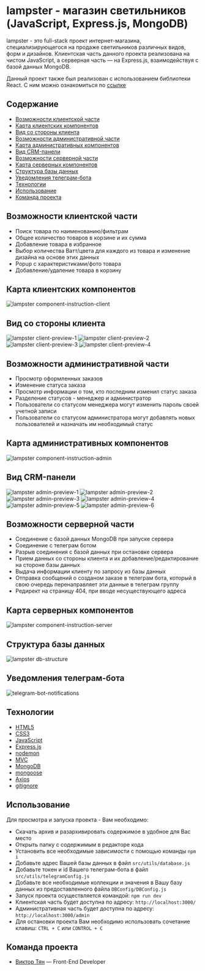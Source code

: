 # lampster - магазин светильников (JavaScript, Express.js, MongoDB)

lampster - это full-stack проект интернет-магазина, специализирующегося на продаже светильников различных видов, форм и дизайнов.
Клиентская часть данного проекта реализована на чистом JavaScript, а серверная часть — на Express.js, взаимодействуя с базой данных MongoDB.

Данный проект также был реализован с использованием библиотеки React. С ним можно ознакомиться по [ссылке](https://github.com/vityan99/lampster-react?tab=readme-ov-file)

## Содержание

- [Возможности клиентской части](#возможности-клиентской-части)
- [Карта клиентских компонентов](#карта-клиентских-компонентов)
- [Вид со стороны клиента](#вид-со-стороны-клиента)
- [Возможности административной части](#возможности-административной-части)
- [Карта административных компонентов](#карта-административных-компонентов)
- [Вид CRM-панели](#вид-crm-панели)
- [Возможности серверной части](#возможности-серверной-части)
- [Карта серверных компонентов](#карта-серверных-компонентов)
- [Структура базы данных](#структура-базы-данных)
- [Уведомления телеграм-бота](#уведомления-телеграм-бота)
- [Технологии](#технологии)
- [Использование](#использование)
- [Команда проекта](#команда-проекта)

## Возможности клиентской части

- Поиск товара по наименованию/фильтрам
- Общее количество товаров в корзине и их сумма
- Добавление товара в избранное
- Выбор количества Ватт/цвета для каждого из товара и изменение дизайна на основе этих данных
- Popup с характеристиками/фото товара
- Добавление/удаление товара в корзину

## Карта клиентских компонентов

![lampster component-instruction-client](https://github.com/vityan99/lampster-fullstack/blob/main/preview/client/client-components.jpg)

## Вид со стороны клиента

![lampster client-preview-1](https://github.com/vityan99/lampster-fullstack/blob/main/preview/client/client-preview-1.png)
![lampster client-preview-2](https://github.com/vityan99/lampster-fullstack/blob/main/preview/client/client-preview-2.png)
![lampster client-preview-3](https://github.com/vityan99/lampster-fullstack/blob/main/preview/client/client-preview-3.png)
![lampster client-preview-4](https://github.com/vityan99/lampster-fullstack/blob/main/preview/client/client-preview-4.png)

## Возможности административной части

- Просмотр оформленных заказов
- Изменение статуса заказа
- Просмотр информации о том, кто последним изменил статус заказа
- Разделение статусов - менеджер и администратор
- Пользователи со статусом менеджера могут изменить пароль своей учетной записи
- Пользователи со статусом администратора могут добавлять новых пользователей и назначать им необходимый статус

## Карта административных компонентов

![lampster component-instruction-admin](https://github.com/vityan99/lampster-fullstack/blob/main/preview/admin/admin-components.jpg)

## Вид CRM-панели

![lampster admin-preview-1](https://github.com/vityan99/lampster-fullstack/blob/main/preview/admin/admin-preview-1.png)
![lampster admin-preview-2](https://github.com/vityan99/lampster-fullstack/blob/main/preview/admin/admin-preview-2.png)
![lampster admin-preview-3](https://github.com/vityan99/lampster-fullstack/blob/main/preview/admin/admin-preview-3.png)
![lampster admin-preview-4](https://github.com/vityan99/lampster-fullstack/blob/main/preview/admin/admin-preview-4.png)
![lampster admin-preview-5](https://github.com/vityan99/lampster-fullstack/blob/main/preview/admin/admin-preview-5.png)
![lampster admin-preview-6](https://github.com/vityan99/lampster-fullstack/blob/main/preview/admin/admin-preview-6.png)

## Возможности серверной части

- Соединение с базой данных MongoDB при запуске сервера
- Соединение с телеграм ботом
- Разрыв соединения с базой данных при остановке сервера
- Прием данных со стороны клиента и их добавление/редактирование на стороне базы данных
- Выдача информации клиенту по запросу из базы данных
- Отправка сообщений о созданом заказе в телеграм бота, который в свою очередь перенаправляет эти данные в телеграм группу
- Редирект на страницу 404, при вводе несуществующего адреса

## Карта серверных компонентов

![lampster component-instruction-server](https://github.com/vityan99/lampster-fullstack/blob/main/preview/server/server-components.jpg)

## Структура базы данных

![lampster db-structure](https://github.com/vityan99/lampster-fullstack/blob/main/preview/database/db-structure.jpg)

## Уведомления телеграм-бота

![telegram-bot-notifications](https://github.com/vityan99/lampster-fullstack/blob/main/preview/telegram/telegram-bot-preview.png)

## Технологии

- [HTML5](https://html.com/html5/)
- [CSS3](https://www.w3schools.com/W3CSS/)
- [JavaScript](https://learn.javascript.ru/)
- [Express.js](https://expressjs.com/ru/)
- [nodemon](https://www.npmjs.com/package/nodemon)
- [MVC](https://habr.com/ru/articles/192256/)
- [MongoDB](https://www.mongodb.com/)
- [mongoose](https://mongoosejs.com/)
- [Axios](https://axios-http.com/)
- [gitignore](https://docs.gitignore.io/)

## Использование

Для просмотра и запуска проекта - Вам необходимо:

- Скачать архив и разархивировать содержимое в удобное для Вас место
- Открыть папку с содержимым в редакторе кода
- Установить все необходимые зависимости с помощью команды `npm i`
- Добавьте адрес Вашей базы данных в файл `src/utils/database.js`
- Добавьте токен и id Вашего телеграм-бота в файл `src/utils/telegramConfig.js`
- Добавьте все необходимые коллекции и значения в Вашу базу данных из предоставленного файла `DBConfig/DBConfig.js`
- Запуск проекта осуществляется командой: `npm run dev`
- Клиентская часть будет доступна по адресу: `http://localhost:3000/`
- Административная часть будет доступна по адресу: `http://localhost:3000/admin`
- Для остановки проекта Вам необходимо использовать сочетание клавиш: `CTRL + C` или `CONTROL + C`

## Команда проекта

- [Виктор Тян](https://t.me/vityan00) — Front-End Developer
